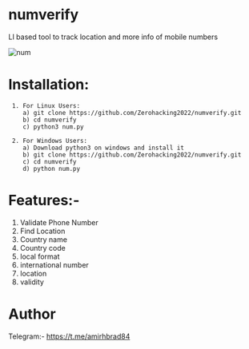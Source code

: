 # numverify
LI based tool to track location and more info of mobile numbers

![num](https://user-images.githubusercontent.com/82051128/236649970-a4f8622e-e0e3-4e5c-bf6b-ecd478c6c75c.PNG)

# Installation:
     1. For Linux Users:
        a) git clone https://github.com/Zerohacking2022/numverify.git
        b) cd numverify
        c) python3 num.py
        
     2. For Windows Users:
        a) Download python3 on windows and install it
        b) git clone https://github.com/Zerohacking2022/numverify.git
        c) cd numverify
        d) python num.py
        
# Features:-
   1. Validate Phone Number
   2. Find Location
   3. Country name
   4. Country code
   5. local format
   6. international number
   7. location
   8. validity

# Author
  Telegram:- https://t.me/amirhbrad84